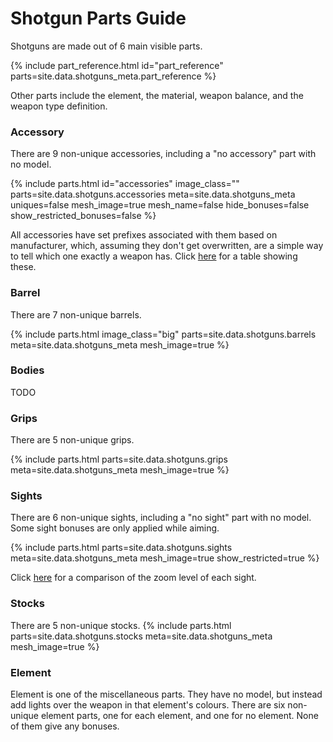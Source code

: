 # Shotgun Parts Guide
Shotguns are made out of 6 main visible parts.

<style>
#part_reference img {
    max-width: calc(var(--img-size-big) + var(--img-size-increment));
    max-height: calc(var(--img-size-big) + var(--img-size-increment));
    min-height: revert;
}
</style>
{% include part_reference.html id="part_reference" parts=site.data.shotguns_meta.part_reference %}

Other parts include the element, the material, weapon balance, and the weapon type definition.

### Accessory
There are 9 non-unique accessories, including a "no accessory" part with no model.

<style>
#accessories img {
    object-fit: contain;
    min-width: var(--img-size-standard);
    min-height: var(--img-size-standard);
    max-width: var(--img-size-big);
}
</style>
{% include parts.html 
    id="accessories"
    image_class=""
    parts=site.data.shotguns.accessories
    meta=site.data.shotguns_meta
    uniques=false
    mesh_image=true
    mesh_name=false
    hide_bonuses=false
    show_restricted_bonuses=false
%}

All accessories have set prefixes associated with them based on manufacturer, which, assuming they
don't get overwritten, are a simple way to tell which one exactly a weapon has. Click
[here](/shotguns/prefixes/) for a table showing these.

### Barrel
There are 7 non-unique barrels.

{% include parts.html 
    image_class="big"
    parts=site.data.shotguns.barrels
    meta=site.data.shotguns_meta
    mesh_image=true
%}

### Bodies
TODO

### Grips
There are 5 non-unique grips.

{% include parts.html 
    parts=site.data.shotguns.grips
    meta=site.data.shotguns_meta
    mesh_image=true
%}

### Sights
There are 6 non-unique sights, including a "no sight" part with no model. Some sight bonuses are
only applied while aiming.

{% include parts.html 
    parts=site.data.shotguns.sights
    meta=site.data.shotguns_meta
    mesh_image=true
    show_restricted=true
%}

Click [here](/shotguns/zoom/) for a comparison of the zoom level of each sight.

### Stocks
There are 5 non-unique stocks.
{% include parts.html 
    parts=site.data.shotguns.stocks
    meta=site.data.shotguns_meta
    mesh_image=true
%}

### Element
Element is one of the miscellaneous parts. They have no model, but instead add lights over the
weapon in that element's colours. There are six non-unique element parts, one for each element, and
one for no element. None of them give any bonuses. 
